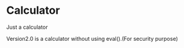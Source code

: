 # Calculator
Just a calculator

Version2.0 is a calculator without using eval().(For security purpose)
